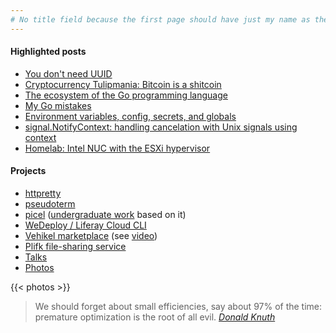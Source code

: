 ```yaml
---
# No title field because the first page should have just my name as the website's title.
---
```

<div class="grid-container full">
  <div class="grid-x grid-margin-x">
    <div class="cell large-4">
      <h4>Highlighted posts</h4>
      <ul>
        <li><a href="/posts/uuid">You don't need UUID</a></li>
        <li><a href="/posts/bitcoin">Cryptocurrency Tulipmania: Bitcoin is a shitcoin</a></li>
        <li><a href="/posts/go">The ecosystem of the Go programming language</a></li>
        <li><a href="/posts/my-go-mistakes/">My Go mistakes</a></li>
        <li><a href="/posts/env/">Environment variables, config, secrets, and globals</a></li>
        <li><a href="/posts/signal-notify-context/">signal.NotifyContext: handling cancelation with Unix signals using context</a></li>
        <li><a href="/posts/homelab/">Homelab: Intel NUC with the ESXi hypervisor</a></li>
      </ul>
      <h4>Projects</h4>
      <ul>
        <li><a href="https://github.com/henvic/httpretty">httpretty</a></li>
        <li><a href="https://github.com/henvic/pseudoterm">pseudoterm</a></li>
        <li><a href="https://github.com/henvic/picel">picel</a> (<a href="https://www.cin.ufpe.br/~tg/2017-2/hvop-tg.pdf">undergraduate work</a> based on it)</li>
        <li><a href="/portfolio/#wedeploy">WeDeploy / Liferay Cloud CLI</a></li>
        <li><a href="/portfolio/#vehikel">Vehikel marketplace</a> (see <a href="https://www.youtube.com/watch?v=dML0FQIUcTY">video</a>)</li>
        <li><a href="/portfolio/#plifk">Plifk file-sharing service</a></li>
        <li><a href="/talks">Talks</a></li>
        <li><a href="https://www.flickr.com/photos/henriquev">Photos</a>
      </ul>
    </div>
    <div class="cell large-8">
    {{< photos >}}
    </div>
  </div>
</div>
<blockquote class="blockquote-on-bottom">
    We should forget about small efficiencies, say about 97% of the time: premature optimization is the root of all
    evil.
    <cite><a href="http://www-cs-faculty.stanford.edu/~uno/" tabindex="1000">Donald Knuth</a></cite>
</blockquote>
